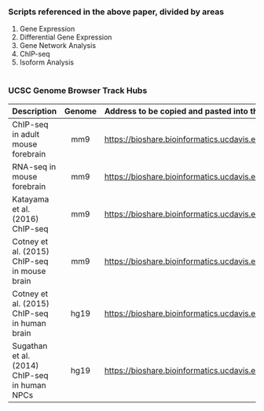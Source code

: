 ### Scripts referenced in the above paper, divided by areas

1. Gene Expression
2. Differential Gene Expression
3. Gene Network Analysis
4. ChIP-seq
5. Isoform Analysis




#

### UCSC Genome Browser Track Hubs



| Description                                   | Genome  | Address to be copied and pasted into the [UCSC Genome Browser](https://genome.ucsc.edu/cgi-bin/hgHubConnect) URL Track Hub page   |
| :---                                          | :---:   | :---        |
| ChIP-seq in adult mouse forebrain             | mm9     | https://bioshare.bioinformatics.ucdavis.edu/bioshare/download/iu1jtcwsudw3v4q/Chd8/ChIPseq/Gompers.ChIP.txt  |
| RNA-seq in mouse forebrain                    | mm9     | https://bioshare.bioinformatics.ucdavis.edu/bioshare/download/iu1jtcwsudw3v4q/Chd8/RNAseq/Gompers.RNA.txt  |
| Katayama et al. (2016) ChIP-seq               | mm9     | https://bioshare.bioinformatics.ucdavis.edu/bioshare/download/iu1jtcwsudw3v4q/Chd8_external/katayama/Katayama.txt  |
| Cotney et al. (2015) ChIP-seq in mouse brain  | mm9     | https://bioshare.bioinformatics.ucdavis.edu/bioshare/download/iu1jtcwsudw3v4q/Chd8_external/cotney/Cotney.txt  |
| Cotney et al. (2015) ChIP-seq in human brain  | hg19    | https://bioshare.bioinformatics.ucdavis.edu/bioshare/download/iu1jtcwsudw3v4q/Chd8_external/cotney/Cotney_human.txt  |
| Sugathan et al. (2014) ChIP-seq in human NPCs | hg19    | https://bioshare.bioinformatics.ucdavis.edu/bioshare/download/iu1jtcwsudw3v4q/Chd8_external/sugathan/Sugathan.txt  |

